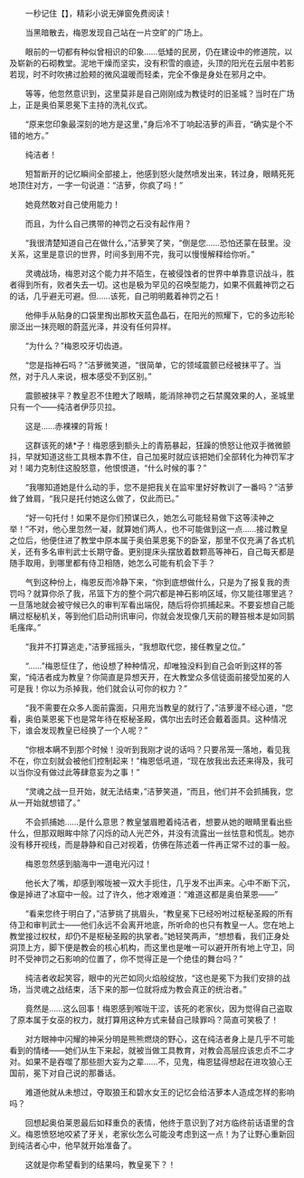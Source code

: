 　　一秒记住【】，精彩小说无弹窗免费阅读！

　　当黑暗散去，梅恩发现自己站在一片空旷的广场上。

　　眼前的一切都有种似曾相识的印象……低矮的民房，仍在建设中的修道院，以及崭新的石砌教堂。泥地干燥而坚实，没有积雪的痕迹，头顶的阳光在云层中若影若现，时不时吹拂过脸颊的微风温暖而轻柔，完全不像是身处在邪月之中。

　　等等，他忽然意识到，这里莫非是自己刚刚成为教徒时的旧圣城？当时在广场上，正是奥伯莱恩冕下主持的洗礼仪式。

　　“原来您印象最深刻的地方是这里，”身后冷不丁响起洁萝的声音，“确实是个不错的地方。”

　　纯洁者！

　　短暂断开的记忆瞬间全部接上，他感到怒火陡然喷发出来，转过身，眼睛死死地顶住对方，一字一句说道：“洁萝，你疯了吗！”

　　她竟然敢对自己使用能力！

　　而且，为什么自己携带的神罚之石没有起作用？

　　“我很清楚知道自己在做什么，”洁萝笑了笑，“倒是您……恐怕还蒙在鼓里。没关系，这里是意识的世界，时间多到用不完，我可以慢慢解释给你听。”

　　灵魂战场，梅恩对这个能力并不陌生，在被侵蚀者的世界中单靠意识战斗，胜者得到所有，败者失去一切。这也是极为罕见的召唤型能力，如果不佩戴神罚之石的话，几乎避无可避。但……该死，自己明明戴着神罚之石！

　　他伸手从贴身的口袋里掏出那枚天蓝色晶石，在阳光的照耀下，它的多边形轮廓泛出一抹亮眼的蔚蓝光泽，并没有任何异样。

　　“为什么？”梅恩咬牙切齿道。

　　“您是指神石吗？”洁萝微笑道，“很简单，它的领域震颤已经被抹平了。当然，对于凡人来说，根本感受不到区别。”

　　震颤被抹平？教皇忍不住瞪大了眼睛，能消除神罚之石禁魔效果的人，圣城里只有一个——纯洁者伊莎贝拉。

　　这是……赤裸裸的背叛！

　　这群该死的婊*子！梅恩感到额头上的青筋暴起，狂躁的愤怒让他双手微微颤抖，早就知道这些工具根本靠不住，自己加冕时就应该把她们全部转化为神罚军才对！竭力克制住这股怒意，他恨恨道，“什么时候的事？”

　　“我哪知道她是什么动的手，您不是把我关在监牢里好好教训了一番吗？”洁萝耸了耸肩，“我只是托付她这么做了，仅此而已。”

　　“好一句托付！如果不是你们预谋已久，她怎么可能轻易做下这等渎神之举！”不对，他心里忽然一凝，就算她们两人，也不可能做到这一点……接过教皇之位后，他便住进了教堂中原本属于奥伯莱恩冕下的卧室，那里不仅充满了各式机关，还有多名审判武士长期守备。更别提床头摆放着数颗高等神石，自己每天都是随手取用，到哪里都有侍卫相随，她怎么可能有机会下手？

　　气到这种份上，梅恩反而冷静下来，“你到底想做什么，只是为了报复我的责罚吗？就算你杀了我，吊篮下方的整个洞穴都是神石影响区域，你又能往哪里逃？一旦落地就会被守候已久的审判军看出端倪，随后将你抓捕起来。不要妄想自己能瞒过枢秘机关，等到他们启动刑讯审问，你就会发现像几天前的鞭笞根本是如同鹅毛瘙痒。”

　　“我并不打算逃走，”洁萝摇摇头，“我想取代您，接任教皇之位。”

　　“……”梅恩怔住了，他设想了种种情况，却唯独没料到自己会听到这样的答案，“纯洁者成为教皇？你简直是异想天开，在大教堂众多信徒面前接受加冕的人可是我！你以为杀掉我，他们就会认可你的权力？”

　　“我不需要在众多人面前露面，只用充当教皇的就行了，”洁萝漫不经心道，“您看，奥伯莱恩冕下也是常年待在枢秘圣殿，偶尔出去时还会戴着面具。这种情况下，谁会发现教皇已经换了一个人呢？”

　　“你根本瞒不到那个时候！没听到我刚才说的话吗？只要吊笼一落地，看见我不在，你立刻就会被他们控制起来！”梅恩低吼道，“现在放我出去还来得及，我可以当你没有做过此等肆意妄为之事！”

　　“灵魂之战一旦开始，就无法结束，”洁萝笑道，“而且，他们并不会抓捕我，您从一开始就想错了。”

　　不会抓捕她……是什么意思？教皇皱眉瞪着纯洁者，想要从她的眼睛里看出些什么，但那双眼眸中除了闪烁的动人光芒外，并没有流露出一丝怯意和慌乱。她亦没有移开视线，而是静静和自己对视着，仿佛在陈述着一件再正常不过的事一般。

　　梅恩忽然感到脑海中一道电光闪过！

　　他长大了嘴，却感到喉咙被一双大手扼住，几乎发不出声来。心中不断下沉，像是掉进了冰窟中一般。过了许久，他才艰难道：“难道这都是奥伯莱恩——”

　　“看来您终于明白了，”洁萝挑了挑眉头，“教皇冕下已经吩咐过枢秘圣殿的所有侍卫和审判武士——他们永远不会离开地底，所听命的也只有教皇一人。您在地上教堂接过权杖，却仍不是枢秘圣殿的执掌者。”她轻笑两声，“想想看，我们正身处洞顶上方，脚下便是教会的核心机构，而这里也是唯一可以避开所有地上守卫，同时不受神罚之石影响的位置了，你不觉得正是一个绝佳的舞台吗？”

　　纯洁者收起笑容，眼中的光芒如同火焰般绽放，“这也是冕下为我们安排的战场，当灵魂之战结束，活下来的那一位就将成为教会真正的统治者。”

　　竟然是……这么回事！梅恩感到喉咙干涩，该死的老家伙，因为觉得自己盗取了原本属于女巫的权力，就打算用这种方式来替自己赎罪吗？简直可笑极了！

　　对方眼神中闪耀的神采分明是熊熊燃烧的野心，这在纯洁者身上是几乎不可能看到的情绪——她们从生下来起，就被当做工具教育，对教会高层应该忠贞不二才对。如果不是吞噬了那些胆大妄为之辈……不，见鬼，梅恩猛得想起在进攻狼心王国前，冕下对自己说的那番话。

　　难道他就从未想过，夺取狼王和碧水女王的记忆会给洁萝本人造成怎样的影响吗？

　　回想起奥伯莱恩最后如释重负的表情，他终于意识到了对方临终前话语里的含义。梅恩愤怒地咬紧了牙关，老家伙怎么可能没考虑到这一点！为了让野心重新回到纯洁者心中，他早就开始准备了。

　　这就是你希望看到的结果吗，教皇冕下？！
